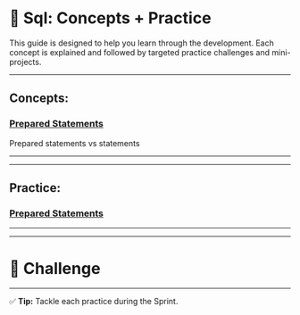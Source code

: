 # 📘 Sql: Concepts + Practice

This guide is designed to help you learn through the development.
Each concept is explained and followed by targeted practice challenges and mini-projects.

---
## Concepts:

[//]: # 'concepts-start'


### [Prepared Statements](notes/src/main/java/com/example/preparedstatements/PreparedStatements.java)
Prepared statements vs statements

[//]: # 'concept-PreparedStatements'

---

[//]: # 'concepts-end'

---

## Practice:

[//]: # 'practice-start'


### **[Prepared Statements](notes/src/main/java/com/example/preparedstatements/PreparedStatements.java)**

[//]: # 'practice-PreparedStatements'

---

[//]: # 'practice-end'

---

# 🧩 Challenge

[//]: # 'challenges-start'

[//]: # 'challenges-end'

---

✅ **Tip:** Tackle each practice during the Sprint.

